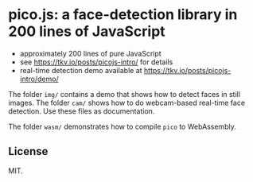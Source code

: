 # pico.js: a face-detection library in 200 lines of JavaScript

* approximately 200 lines of pure JavaScript
* see <https://tkv.io/posts/picojs-intro/> for details
* real-time detection demo available at <https://tkv.io/posts/picojs-intro/demo/>

The folder `img/` contains a demo that shows how to detect faces in still images.
The folder `cam/` shows how to do webcam-based real-time face detection.
Use these files as documentation.

The folder `wasm/` demonstrates how to compile `pico` to WebAssembly.

## License

MIT.
